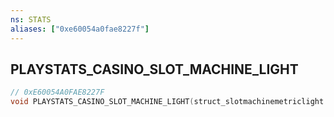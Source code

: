 ```yaml
---
ns: STATS
aliases: ["0xe60054a0fae8227f"]
---
```

## PLAYSTATS_CASINO_SLOT_MACHINE_LIGHT

```c
// 0xE60054A0FAE8227F
void PLAYSTATS_CASINO_SLOT_MACHINE_LIGHT(struct_slotmachinemetriclight data);
```
